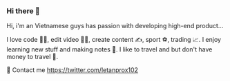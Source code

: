 ### Hi there 👋

<!--
**letanprox/letanprox** is a ✨ _special_ ✨ repository because its `README.md` (this file) appears on your GitHub profile.

Here are some ideas to get you started:

- 🔭 I’m currently working on ...
- 🌱 I’m currently learning ...
- 👯 I’m looking to collaborate on ...
- 🤔 I’m looking for help with ...
- 💬 Ask me about ...
- 📫 How to reach me: ...
- 😄 Pronouns: ...
- ⚡ Fun fact: ...
-->

Hi, i'm an Vietnamese guys has passion with developing high-end product...

I love code :technologist:, edit video :technologist:, create content :writing_hand:, sport :soccer:, trading :chart_with_upwards_trend:.
I enjoy learning new stuff and making notes 📄.
I like to travel and but don't have money to travel 🛫.

📧 Contact me
https://twitter.com/letanprox102
